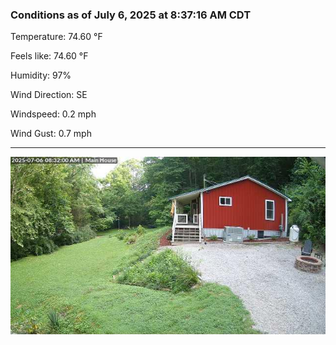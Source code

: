 ### Conditions as of July 6, 2025 at 8:37:16 AM CDT 

Temperature: 74.60 &deg;F

Feels like: 74.60 &deg;F

Humidity: 97%

Wind Direction: SE

Windspeed: 0.2 mph

Wind Gust: 0.7 mph

---

<img src="./images/latest.jpeg"/>

